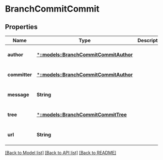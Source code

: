# BranchCommitCommit

## Properties
Name | Type | Description | Notes
------------ | ------------- | ------------- | -------------
**author** | [***::models::BranchCommitCommitAuthor**](branch_commit_commit_author.md) |  | [optional] [default to null]
**committer** | [***::models::BranchCommitCommitAuthor**](branch_commit_commit_author.md) |  | [optional] [default to null]
**message** | **String** |  | [optional] [default to null]
**tree** | [***::models::BranchCommitCommitTree**](branch_commit_commit_tree.md) |  | [optional] [default to null]
**url** | **String** |  | [optional] [default to null]

[[Back to Model list]](../README.md#documentation-for-models) [[Back to API list]](../README.md#documentation-for-api-endpoints) [[Back to README]](../README.md)


